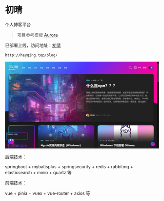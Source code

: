 # 初晴

个人博客平台

> 项目参考模板 [Aurora](https://github.com/linhaojun857/aurora) 

已部署上线，访问地址：[初晴](http://heyqing.top/blog/)

```
http://heyqing.top/blog/
```

![初晴](/assets/hey-blog.jpg)

后端技术：

springboot + mybatisplus + springsecurity + redis + rabbitmq + elasticsearch + minio + quartz 等

前端技术：

vue + pinia + vuex + vue-router + axios 等
